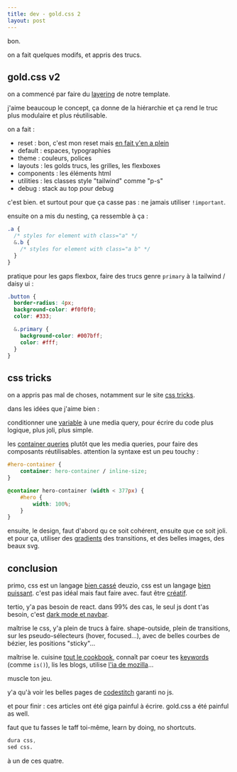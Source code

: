 ```yaml
---
title: dev - gold.css 2
layout: post
---
```


bon. 

on a fait quelques modifs, et appris des trucs.

## gold.css v2

on a commencé par faire du
[layering](https://css-tricks.com/css-cascade-layers/)
de notre template.

j'aime beaucoup le concept,
ça donne de la hiérarchie
et ça rend le truc plus modulaire
et plus réutilisable.

on a fait :
- reset : bon, c'est mon reset mais 
[en fait y'en a plein](https://css-tricks.com/css-remedy/)
- default : espaces, typographies
- theme : couleurs, polices
- layouts : les golds trucs, les grilles, les flexboxes
- components : les éléments html
- utilities : les classes style "tailwind" comme "p-s"
- debug : stack au top pour debug

c'est bien.
et surtout pour que ça casse pas :
ne jamais utiliser `!important`.

ensuite on a mis du nesting,
ça ressemble à ça :

```css
.a {
  /* styles for element with class="a" */
  &.b {
    /* styles for element with class="a b" */
  }
}
```

pratique pour les gaps flexbox,
faire des trucs genre `primary`
à la tailwind / daisy ui :

```css
.button {
  border-radius: 4px;
  background-color: #f0f0f0;
  color: #333;

  &.primary {
    background-color: #007bff;
    color: #fff;
  }
}
```

## css tricks

on a appris pas mal de choses,
notamment sur le site
[css tricks](https://css-tricks.com/).

dans les idées que j'aime bien :

conditionner une 
[variable](https://css-tricks.com/dry-switching-with-css-variables-the-difference-of-one-declaration/)
à une media query,
pour écrire du code plus logique,
plus joli,
plus simple.

les
[container queries](https://css-tricks.com/css-container-queries/)
plutôt que les media queries,
pour faire des composants réutilisables.
attention la syntaxe est un peu touchy :

```css
#hero-container {
    container: hero-container / inline-size;
}

@container hero-container (width < 377px) {
    #hero {
        width: 100%;
    }
}
```

ensuite, le design,
faut d'abord qu ce soit cohérent,
ensuite que ce soit joli.
et pour ça,
utiliser des 
[gradients](https://css-tricks.com/grainy-gradients/)
des transitions,
et des belles images, des beaux svg.


## conclusion

primo, css est un langage
[bien cassé](https://wiki.csswg.org/ideas/mistakes)
deuzio,
css est un langage
[bien puissant](https://herman.bearblog.dev/how-bear-does-analytics-with-css/).
c'est pas idéal mais faut faire avec.
faut être [créatif](https://herman.bearblog.dev/the-frustration-loop/).

tertio, y'a pas besoin de react.
dans 99% des cas,
le seul js dont t'as besoin,
c'est [dark mode et navbar](https://github.com/CodeStitchOfficial/Intermediate-Website-Kit-LESS/tree/main/src/assets/js).

maîtrise le css,
y'a plein de trucs à faire.
shape-outside,
plein de transitions,
sur les pseudo-sélecteurs
(hover, focused...),
avec de belles courbes de bézier,
les positions "sticky"...

maîtrise le.
cuisine
[tout le cookbook](https://developer.mozilla.org/en-US/docs/Web/CSS/Layout_cookbook),
connaît par coeur tes
[keywords](https://github.com/AllThingsSmitty/css-protips) (comme `is()`),
lis les blogs,
utilise 
[l'ia de mozilla](https://developer.mozilla.org/en-US/plus/ai-help)...

muscle ton jeu.

y'a qu'à voir les belles pages de 
[codestitch](https://codestitch.app/app)
garanti no js.

et pour finir :
ces articles ont été giga painful à écrire.
gold.css a été painful as well.

faut que tu fasses le taff toi-même,
learn by doing,
no shortcuts.

```css
dura css,
sed css.
```

à un de ces quatre.
